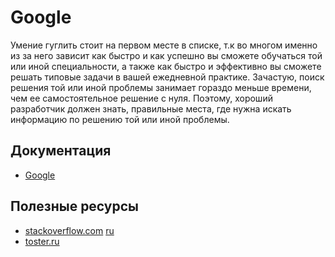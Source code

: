 # Google
Умение гуглить стоит на первом месте в списке, т.к во многом именно из за него зависит как быстро и как успешно вы сможете обучаться той или иной специальности, а также как быстро и эффективно вы сможете решать типовые задачи в вашей ежедневной практике. Зачастую, поиск решения той или иной проблемы занимает гораздо меньше времени, чем ее самостоятельное решение с нуля. Поэтому, хороший разработчик должен знать, правильные места, где нужна искать информацию по решению той или иной проблемы.

## Документация
- [Google](https://support.google.com/websearch/answer/134479?hl=ru)

## Полезные ресурсы
- [stackoverflow.com](http://stackoverflow.com/) [ru](http://ru.stackoverflow.com/)
- [toster.ru](https://toster.ru/)